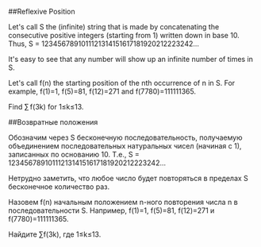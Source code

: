 ##Reflexive Position


Let's call S the (infinite) string that is made by concatenating the consecutive positive integers (starting from 1)  written down in base 10. 
Thus, S = 1234567891011121314151617181920212223242...


It's easy to see that any number will show up an infinite number of times in S.


Let's call f(n) the starting position of the nth occurrence of n in S. 
For example, f(1)=1, f(5)=81, f(12)=271 and f(7780)=111111365.


Find ∑ f(3k) for 1≤k≤13.

##Возвратные положения


Обозначим через S бесконечную последовательность, получаемую объединением последовательных
натуральных чисел (начиная с 1), записанных по основанию 10. 
Т.е., S = 1234567891011121314151617181920212223242...


Нетрудно заметить, что любое число будет повторяться в пределах S бесконечное количество раз.


Назовем f(n) начальным положением n-ного повторения числа n в последовательности S. 
Например, f(1)=1, f(5)=81, f(12)=271 и f(7780)=111111365.


Найдите ∑f(3k), где 1≤k≤13.

